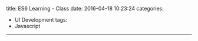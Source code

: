 title: ES6 Learning - Class
date: 2016-04-18 10:23:24
categories:
- UI Development
tags:
- Javascript
---
